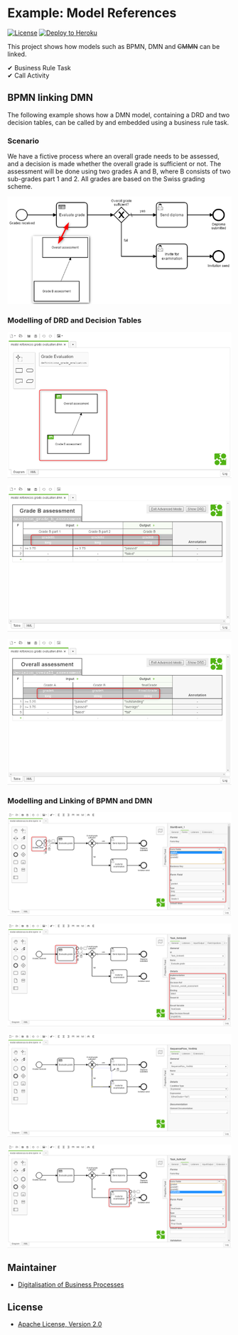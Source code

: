 # Example: Model References

[![License](http://img.shields.io/:license-apache-blue.svg)](http://www.apache.org/licenses/LICENSE-2.0.html)
[![Deploy to Heroku](https://img.shields.io/badge/deploy%20to-Heroku-6762a6.svg?longCache=true)](https://heroku.com/deploy)

This project shows how models such as BPMN, DMN and ~~CMMN~~ can be linked.

✔ Business Rule Task<br>✔ Call Activity

## BPMN linking DMN

The following example shows how a DMN model,  containing a DRD and two decision tables, can be called by and embedded using a business rule task.

### Scenario

We have a fictive process where an overall grade needs to be assessed, and a decision is made whether the overall grade is sufficient or not. The assessment will be done using two grades A and B, where B consists of two sub-grades part 1 and 2. All grades are based on the Swiss grading scheme.

[![](images/model-references-to-dmn.png)](images/model-references-to-dmn.png)

### Modelling of DRD and Decision Tables

[![](images/2018-03-14_21h43_22.png)](images/2018-03-14_21h43_22.png)

[![](images/2018-03-14_21h43_02.png)](images/2018-03-14_21h43_02.png)

[![](images/2018-03-14_21h43_12.png)](images/2018-03-14_21h43_12.png)

### Modelling and Linking of BPMN and DMN

[![](images/2018-03-15_09h00_40.png)](images/2018-03-15_09h00_40.png)

[![](images/2018-03-15_09h01_34.png)](images/2018-03-15_09h01_34.png)

[![](images/2018-03-15_09h02_41.png)](images/2018-03-15_09h02_41.png)

[![](images/2018-03-15_09h03_30.png)](images/2018-03-15_09h03_30.png)


## Maintainer
- [Digitalisation of Business Processes](https://github.com/digibp)

## License

- [Apache License, Version 2.0](https://github.com/DigiBP/digibp-archetype-camunda-boot/blob/master/LICENSE)